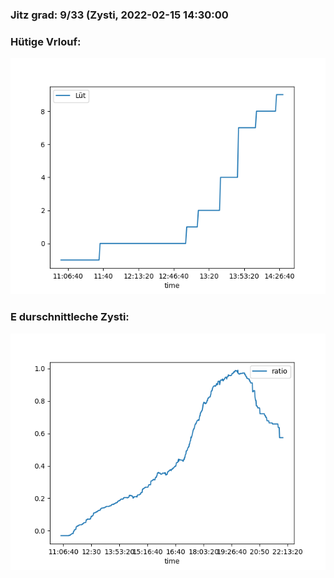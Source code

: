 ### Jitz grad: 9/33 (Zysti, 2022-02-15 14:30:00

### Hütige Vrlouf:
![Graph](Today.png)

### E durschnittleche Zysti:
![Graph](Zysti.png)